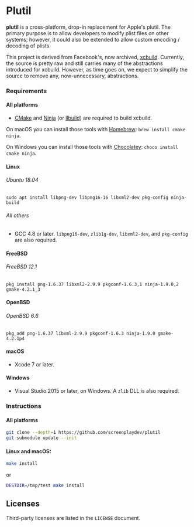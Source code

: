 # Plutil

**plutil** is a cross-platform, drop-in replacement for Apple's plutil. The primary purpose is to allow developers to modify plist files on other systems; however, it could also be extended to allow custom encoding / decoding of plists.

This project is derived from Facebook's, now archived, [xcbuild](https://github.com/facebookarchive/xcbuild). Currently, the source is pretty raw and still carries many of the abstractions introduced for xcbuild. However, as time goes on, we expect to simplify the source to remove any, now-unnecessary, abstractions.

### Requirements

#### All platforms

- [CMake](http://www.cmake.org) and [Ninja](https://ninja-build.org/) (or [llbuild](https://github.com/apple/swift-llbuild)) are required to build xcbuild.

On macOS you can install those tools with [Homebrew](https://brew.sh/): `brew install cmake ninja`.

On Windows you can install those tools with [Chocolatey](https://chocolatey.org): `choco install cmake ninja`.

#### Linux

###### Ubuntu 18.04

`sudo apt install libpng-dev libpng16-16 libxml2-dev pkg-config ninja-build`

###### All others

- GCC 4.8 or later. `libpng16-dev`, `zlib1g-dev`, `libxml2-dev`, and `pkg-config` are also required.

#### FreeBSD

###### FreeBSD 12.1

`pkg install png-1.6.37 libxml2-2.9.9 pkgconf-1.6.3,1 ninja-1.9.0,2 gmake-4.2.1_3`

#### OpenBSD

###### OpenBSD 6.6

`pkg_add png-1.6.37 libxml-2.9.9 pkgconf-1.6.3 ninja-1.9.0 gmake-4.2.1p4`

#### macOS

- Xcode 7 or later.

#### Windows

- Visual Studio 2015 or later, on Windows. A `zlib` DLL is also required.

### Instructions

#### All platforms

```sh
git clone --depth=1 https://github.com/screenplaydev/plutil
git submodule update --init
```

#### Linux and macOS:

```sh
make install
```

or

```sh
DESTDIR=/tmp/test make install
```

## Licenses

Third-party licenses are listed in the `LICENSE` document.
